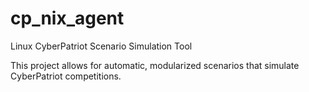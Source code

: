 # cp_nix_agent
Linux CyberPatriot Scenario Simulation Tool

This project allows for automatic, modularized scenarios that simulate CyberPatriot competitions.
